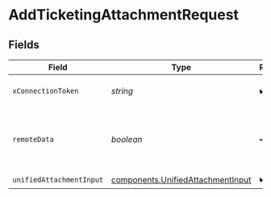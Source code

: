 # AddTicketingAttachmentRequest


## Fields

| Field                                                                                  | Type                                                                                   | Required                                                                               | Description                                                                            |
| -------------------------------------------------------------------------------------- | -------------------------------------------------------------------------------------- | -------------------------------------------------------------------------------------- | -------------------------------------------------------------------------------------- |
| `xConnectionToken`                                                                     | *string*                                                                               | :heavy_check_mark:                                                                     | The connection token                                                                   |
| `remoteData`                                                                           | *boolean*                                                                              | :heavy_minus_sign:                                                                     | Set to true to include data from the original Ticketing software.                      |
| `unifiedAttachmentInput`                                                               | [components.UnifiedAttachmentInput](../../models/components/unifiedattachmentinput.md) | :heavy_check_mark:                                                                     | N/A                                                                                    |